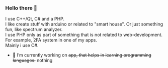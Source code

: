 ### Hello there 👋
I use C++/Qt, C# and a PHP.<br>
I like create stuff with arduino or related to "smart house". Or just something fun, like spectrum analyzer.<br>
I use PHP only as part of something that is not related to web-development. For example, 2FA system in one of my apps. <br>
Mainly i use C#. <br>
- 🔭 I’m currently working on <s>app, that helps in learning programming languages.</s> nothing 
